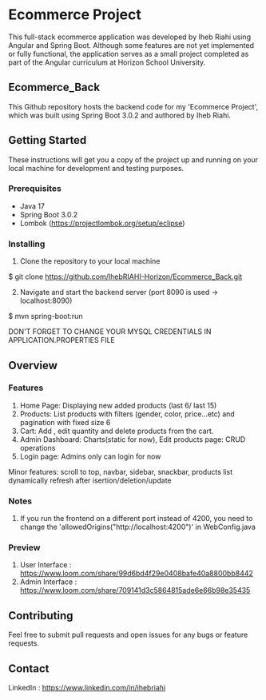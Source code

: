# Ecommerce Project

This full-stack ecommerce application was developed by Iheb Riahi using Angular and Spring Boot.
Although some features are not yet implemented or fully functional, the application serves as a small project completed as part of the Angular curriculum at Horizon School University.

## Ecommerce_Back
This Github repository hosts the backend code for my 'Ecommerce Project', which was built using Spring Boot 3.0.2 and authored by Iheb Riahi.

## Getting Started

These instructions will get you a copy of the project up and running on your local machine for development and testing purposes.

### Prerequisites

- Java 17
- Spring Boot 3.0.2
- Lombok  (https://projectlombok.org/setup/eclipse)

### Installing

1. Clone the repository to your local machine

$ git clone https://github.com/IhebRIAHI-Horizon/Ecommerce_Back.git

2. Navigate and start the backend server (port 8090 is used -> localhost:8090)

$ mvn spring-boot:run

DON'T FORGET TO CHANGE YOUR MYSQL CREDENTIALS IN APPLICATION.PROPERTIES FILE

## Overview

### Features

1. Home Page: Displaying new added products (last 6/ last 15)
2. Products: List products with filters (gender, color, price...etc) and pagination with fixed size 6
3. Cart: Add , edit quantity and delete products from the cart.
4. Admin Dashboard: Charts(static for now), Edit products page: CRUD operations
5. Login page: Admins only can login for now

Minor features: scroll to top, navbar, sidebar, snackbar, products list dynamically refresh after isertion/deletion/update

### Notes

1. If you run the frontend on a different port instead of 4200, you need to change the 'allowedOrigins("http://localhost:4200")' in WebConfig.java

### Preview

1. User Interface : https://www.loom.com/share/99d6bd4f29e0408bafe40a8800bb8442
2. Admin Interface : https://www.loom.com/share/709141d3c5864815ade6e66b98e35435

## Contributing

Feel free to submit pull requests and open issues for any bugs or feature requests.

## Contact

LinkedIn : https://www.linkedin.com/in/ihebriahi
